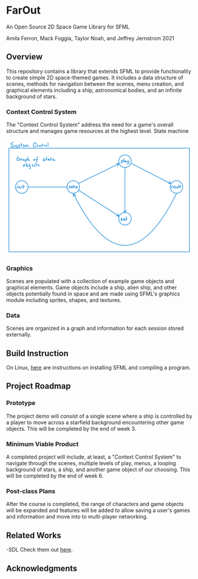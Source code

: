 # FarOut
An Open Source 2D Space Game Library for SFML 

Amila Ferron, Mack Foggia, Taylor Noah, and Jeffrey Jernstrom 2021

## Overview

This repository contains a library that extends SFML to provide functionality to create simple 2D space-themed games. It includes a data structure of scenes, methods for navigation between the scenes, menu creation, and graphical elements including a ship, astronomical bodies, and an infinite background of stars.

### Context Control System

The "Context Control System" address the need for a game's overall structure and manages game resources at the highest level. 
State machine

![State Diagram](./statediagram1.png)

### Graphics

Scenes are populated with a collection of example game objects and graphical elements. Game objects include a ship, alien ship, and other objects potentially found in space and are made using SFML's graphics module including sprites, shapes, and textures. 

### Data

Scenes are organized in a graph and information for each session stored externally.


## Build Instruction

On Linux, <a href=https://www.sfml-dev.org/tutorials/2.5/start-linux.php>here</a> are instructions on installing SFML and compiling a program.


## Project Roadmap

### Prototype

The project demo will consist of a single scene where a ship is controlled by a player to move across a starfield background encountering other game objects. This will be completed by the end of week 3.

### Minimum Viable Product

A completed project will include, at least, a "Context Control System" to navigate through the scenes, multiple levels of play, menus, a looping background of stars, a ship, and another game object of our choosing. This will be completed by the end of week 6.

### Post-class Plans

After the course is completed, the range of characters and game objects will be expanded and features will be added to allow saving a user's games and information and move into to multi-player networking.


## Related Works
-SDL Check them out [here](https://www.libsdl.org/).


## Acknowledgments 


